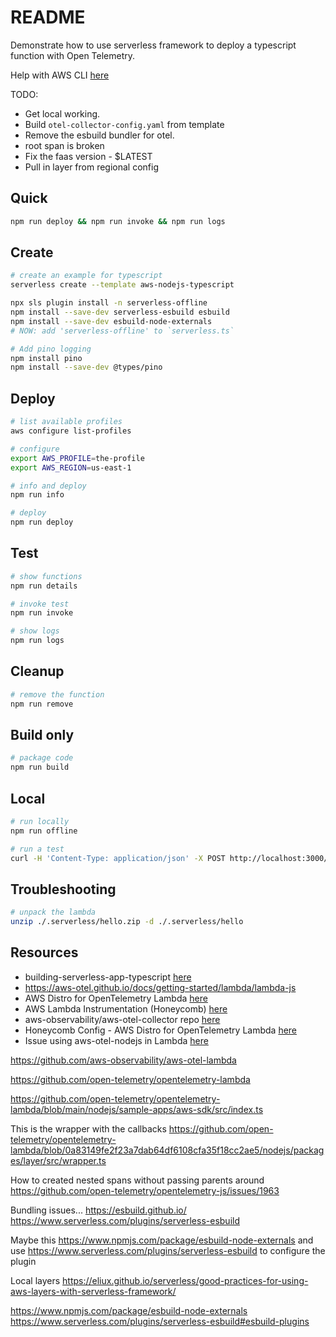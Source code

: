 # README

Demonstrate how to use serverless framework to deploy a typescript function with Open Telemetry.  

Help with AWS CLI [here](https://github.com/chrisguest75/shell_examples/blob/master/33_awscli/README.md)  

TODO:

* Get local working.
* Build `otel-collector-config.yaml` from template
* Remove the esbuild bundler for otel.
* root span is broken
* Fix the faas version - $LATEST
* Pull in layer from regional config 

## Quick

```sh
npm run deploy && npm run invoke && npm run logs
```

## Create

```sh
# create an example for typescript
serverless create --template aws-nodejs-typescript     

npx sls plugin install -n serverless-offline     
npm install --save-dev serverless-esbuild esbuild
npm install --save-dev esbuild-node-externals
# NOW: add 'serverless-offline' to `serverless.ts`

# Add pino logging
npm install pino     
npm install --save-dev @types/pino   
```

## Deploy

```sh
# list available profiles
aws configure list-profiles  

# configure
export AWS_PROFILE=the-profile
export AWS_REGION=us-east-1

# info and deploy
npm run info

# deploy
npm run deploy
```

## Test

```sh
# show functions
npm run details

# invoke test
npm run invoke

# show logs 
npm run logs
```

## Cleanup

```sh
# remove the function
npm run remove
```

## Build only

```sh
# package code
npm run build
```

## Local

```sh
# run locally 
npm run offline

# run a test
curl -H 'Content-Type: application/json' -X POST http://localhost:3000/dev/hello -d @./src/functions/hello/mock.json
```

## Troubleshooting

```sh
# unpack the lambda
unzip ./.serverless/hello.zip -d ./.serverless/hello       
```

## Resources

* building-serverless-app-typescript [here](https://blog.logrocket.com/building-serverless-app-typescript/)  
* https://aws-otel.github.io/docs/getting-started/lambda/lambda-js
* AWS Distro for OpenTelemetry Lambda [here](https://aws-otel.github.io/docs/getting-started/lambda)  
* AWS Lambda Instrumentation (Honeycomb) [here](https://docs.honeycomb.io/getting-data-in/integrations/aws/aws-lambda/)  
* aws-observability/aws-otel-collector repo [here](https://github.com/aws-observability/aws-otel-collector)
* Honeycomb Config - AWS Distro for OpenTelemetry Lambda [here](https://aws-otel.github.io/docs/components/otlp-exporter#honeycomb)
* Issue using aws-otel-nodejs in Lambda [here](https://github.com/aws-observability/aws-otel-lambda/issues/99)


https://github.com/aws-observability/aws-otel-lambda

https://github.com/open-telemetry/opentelemetry-lambda

https://github.com/open-telemetry/opentelemetry-lambda/blob/main/nodejs/sample-apps/aws-sdk/src/index.ts

This is the wrapper with the callbacks
https://github.com/open-telemetry/opentelemetry-lambda/blob/0a83149fe2f23a7dab64df6108cfa35f18cc2ae5/nodejs/packages/layer/src/wrapper.ts

How to created nested spans without passing parents around
https://github.com/open-telemetry/opentelemetry-js/issues/1963


Bundling issues...
https://esbuild.github.io/
https://www.serverless.com/plugins/serverless-esbuild

Maybe this https://www.npmjs.com/package/esbuild-node-externals
and use https://www.serverless.com/plugins/serverless-esbuild to configure the plugin

Local layers
https://eliux.github.io/serverless/good-practices-for-using-aws-layers-with-serverless-framework/

https://www.npmjs.com/package/esbuild-node-externals
https://www.serverless.com/plugins/serverless-esbuild#esbuild-plugins

